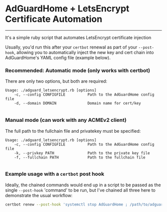 # AdGuardHome + LetsEncrypt Certificate Automation
---
It's a simple ruby script that automates LetsEncrypt certificate injection

Usually, you'd run this after your `certbot` renewal as part of your `--post-hook`, allowing you to automatically inject the new key and cert chain into AdGuardHome's YAML config file (example below).

### Recommended: Automatic mode (only works with certbot)
There are only two options, but both are required:
```
Usage: ./adguard_letsencrypt.rb [options]
    -c, --config CONFIGFILE          Path to the AdGuardHome config file
    -d, --domain DOMAIN              Domain name for cert/key
    
```
### Manual mode (can work with any ACMEv2 client)
The full path to the fullchain file and privatekey must be specified:
```
Usage: ./adguard_letsencrypt.rb [options]
    -c, --config CONFIGFILE          Path to the AdGuardHome config file
    -k, --privkey PATH               Path to the private key file
    -f, --fullchain PATH             Path to the fullchain file
    
```

### Example usage with a `certbot` post hook
Ideally, the chained commands would end up in a script to be passed as the single `--post-hook` 'command' to be run, but I've chained all three here to demonstrate the usual workflow:
``` bash
certbot renew --post-hook 'systemctl stop AdGuardHome ; /path/to/adguard_letsencrypt.rb -c /path/to/AdGuardHome.yaml -d yoursite.com ; systemctl start AdGuardHome'
```
